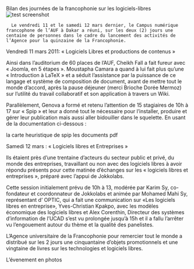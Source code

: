 
 Bilan des journées de la francophonie sur les logiciels-libres
![test screenshot](image "")
    
      Le vendredi 11 et le samedi 12 mars dernier, le Campus numérique francophone de l’AUF à Dakar a réuni, sur les deux (2) jours une centaine de personnes dans le cadre du lancement des activités de l’Agence pour la quinzaine de la Francophonie. 

Vendredi 11 mars 2011: « Logiciels Libres et productions de contenus » 

Ainsi dans l’auditorium de 60 places de l’AUF, Cheikh Fall a fait fureur avec « Joomla, en 5 étapes ». Moustapha Camara a quand à lui fait plus qu’une « Introduction à LaTeX » et a séduit l’assistance par la puissance de ce langage et système de composition de document, avant de mettre tout le monde d’accord, après la pause déjeuner (merci Brioche Dorée Mermoz) sur l’utilité du travail collaboratif et son application à travers un Wiki.

Parallèlement, Genova a formé et retenu l’attention de 15 stagiaires de 10h à 17 sur « Spip » et leur a donné tout le nécessaire pour l’installer, produire et gérer leur publication mais aussi aller bidouiller dans le squelette. En usant de la documentation ci-dessous :

 la carte heuristique de spip 
les documents pdf



Samedi 12 mars : « Logiciels libres et Entreprises »


Ils étaient près d’une trentaine d’acteurs du secteur public et privé, du monde des entreprises, travaillant ou non avec des logiciels libres à avoir répondu présents pour cette matinée d’échanges sur les « logiciels libres et entreprises », préparé avec l’appui de Jokkolabs. 

Cette session initialement prévu de 10h  à 13, modérée par Karim Sy, co-fondateur et coordonnateur de Jokkolabs et  animée par Mohamed Mahi Sy, représentant d’ OPTIC, qui a fait une communication sur «Les logiciels libres en entreprise», Yves-Christian Kpakpo,  avec les modèles économique des logiciels libres et Alex Corenthin, Directeur des systèmes d’information de l’UCAD s’est vu prolongée jusqu’à 15h et il a fallu l’arrêter vu l’engouement autour du thème et la qualité des panelistes.

L’Agence universitaire de la Francophonie pour remercier tout le monde a distribué sur les 2 jours une cinquantaine d’objets promotionnels et une vingtaine de livres sur les technologies et logiciels libres.



L’évenement en photos


   

    
    
    



    



    



    



    



    



 
    
     